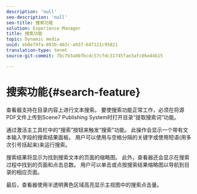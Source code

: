 ```yaml
---
description: 'null'
seo-description: 'null'
seo-title: 搜索功能
solution: Experience Manager
title: 搜索功能
topic: Dynamic media
uuid: eb8e79fa-893b-402c-a937-6d7121c95821
translation-type: tm+mt
source-git-commit: 7bc7b3a86fbcdc57cfdc31745fae3afc06e44b15

---
```



# 搜索功能{#search-feature}

查看器支持在目录内容上进行文本搜索。 要使搜索功能正常工作，必须在将源PDF文件上传到Scene7 Publishing System时打开目录“提取搜索词”功能。

通过激活主工具栏中的“搜索”按钮来触发“搜索”功能。 此操作会显示一个带有文本输入字段的搜索结果面板。 用户可以使用与空格分隔的关键字或使用短语(用多次引号括起来)来运行搜索。

搜索结果将显示为找到搜索文本的页面的缩略图。 此外，查看器还会显示在搜索过程中找到的页面和点击总数。 用户可以单击或点按搜索结果缩略图以导航到目录的相应页面。

最后，查看器使用半透明黄色区域高亮显示主视图中的搜索点击量。
